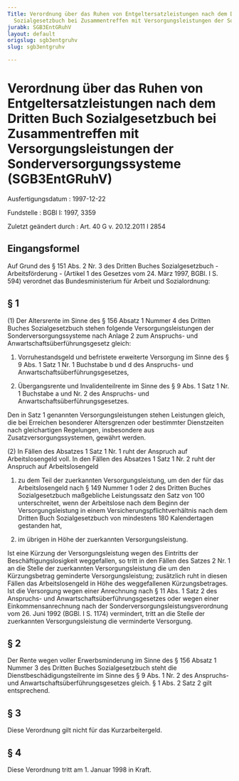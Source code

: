 ```yaml
---
Title: Verordnung über das Ruhen von Entgeltersatzleistungen nach dem Dritten Buch
  Sozialgesetzbuch bei Zusammentreffen mit Versorgungsleistungen der Sonderversorgungssysteme
jurabk: SGB3EntGRuhV
layout: default
origslug: sgb3entgruhv
slug: sgb3entgruhv

---
```


# Verordnung über das Ruhen von Entgeltersatzleistungen nach dem Dritten Buch Sozialgesetzbuch bei Zusammentreffen mit Versorgungsleistungen der Sonderversorgungssysteme (SGB3EntGRuhV)

Ausfertigungsdatum
:   1997-12-22

Fundstelle
:   BGBl I: 1997, 3359

Zuletzt geändert durch
:   Art. 40 G v. 20.12.2011 I 2854


## Eingangsformel

Auf Grund des § 151 Abs. 2 Nr. 3 des Dritten Buches Sozialgesetzbuch -
Arbeitsförderung - (Artikel 1 des Gesetzes vom 24. März 1997, BGBl. I
S. 594) verordnet das Bundesministerium für Arbeit und Sozialordnung:


## § 1

(1) Der Altersrente im Sinne des § 156 Absatz 1 Nummer 4 des Dritten
Buches Sozialgesetzbuch stehen folgende Versorgungsleistungen der
Sonderversorgungssysteme nach Anlage 2 zum Anspruchs- und
Anwartschaftsüberführungsgesetz gleich:

1.  Vorruhestandsgeld und befristete erweiterte Versorgung im Sinne des §
    9 Abs. 1 Satz 1 Nr. 1 Buchstabe b und d des Anspruchs- und
    Anwartschaftsüberführungsgesetzes,


2.  Übergangsrente und Invalidenteilrente im Sinne des § 9 Abs. 1 Satz 1
    Nr. 1 Buchstabe a und Nr. 2 des Anspruchs- und
    Anwartschaftsüberführungsgesetzes.



Den in Satz 1 genannten Versorgungsleistungen stehen Leistungen
gleich, die bei Erreichen besonderer Altersgrenzen oder bestimmter
Dienstzeiten nach gleichartigen Regelungen, insbesondere aus
Zusatzversorgungssystemen, gewährt werden.

(2) In Fällen des Absatzes 1 Satz 1 Nr. 1 ruht der Anspruch auf
Arbeitslosengeld voll. In den Fällen des Absatzes 1 Satz 1 Nr. 2 ruht
der Anspruch auf Arbeitslosengeld

1.  zu dem Teil der zuerkannten Versorgungsleistung, um den der für das
    Arbeitslosengeld nach § 149 Nummer 1 oder 2 des Dritten Buches
    Sozialgesetzbuch maßgebliche Leistungssatz den Satz von 100
    unterschreitet, wenn der Arbeitslose nach dem Beginn der
    Versorgungsleistung in einem Versicherungspflichtverhältnis nach dem
    Dritten Buch Sozialgesetzbuch von mindestens 180 Kalendertagen
    gestanden hat,


2.  im übrigen in Höhe der zuerkannten Versorgungsleistung.



Ist eine Kürzung der Versorgungsleistung wegen des Eintritts der
Beschäftigungslosigkeit weggefallen, so tritt in den Fällen des Satzes
2 Nr. 1 an die Stelle der zuerkannten Versorgungsleistung die um den
Kürzungsbetrag geminderte Versorgungsleistung; zusätzlich ruht in
diesen Fällen das Arbeitslosengeld in Höhe des weggefallenen
Kürzungsbetrages. Ist die Versorgung wegen einer Anrechnung nach § 11
Abs. 1 Satz 2 des Anspruchs- und Anwartschaftsüberführungsgesetzes
oder wegen einer Einkommensanrechnung nach der
Sonderversorgungsleistungsverordnung vom 26. Juni 1992 (BGBl. I S.
1174) vermindert, tritt an die Stelle der zuerkannten
Versorgungsleistung die verminderte Versorgung.


## § 2

Der Rente wegen voller Erwerbsminderung im Sinne des § 156 Absatz 1
Nummer 3 des Dritten Buches Sozialgesetzbuch steht die
Dienstbeschädigungsteilrente im Sinne des § 9 Abs. 1 Nr. 2 des
Anspruchs- und Anwartschaftsüberführungsgesetzes gleich. § 1 Abs. 2
Satz 2 gilt entsprechend.


## § 3

Diese Verordnung gilt nicht für das Kurzarbeitergeld.


## § 4

Diese Verordnung tritt am 1. Januar 1998 in Kraft.

